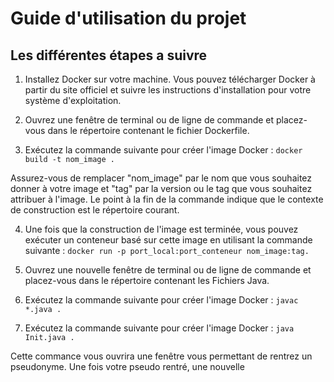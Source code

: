 # Guide d'utilisation du projet 
	
## Les différentes étapes a suivre

1. Installez Docker sur votre machine. Vous pouvez télécharger Docker à partir du site officiel et suivre les instructions d'installation pour votre système d'exploitation.

2. Ouvrez une fenêtre de terminal ou de ligne de commande et placez-vous dans le répertoire contenant le fichier Dockerfile.

3. Exécutez la commande suivante pour créer l'image Docker : `docker build -t nom_image .`

Assurez-vous de remplacer "nom_image" par le nom que vous souhaitez donner à votre image et "tag" par la version ou le tag que vous souhaitez attribuer à l'image. Le point à la fin de la commande indique que le contexte de construction est le répertoire courant.

4. Une fois que la construction de l'image est terminée, vous pouvez exécuter un conteneur basé sur cette image en utilisant la commande suivante : `docker run -p port_local:port_conteneur nom_image:tag.`
	
5. Ouvrez une nouvelle fenêtre de terminal ou de ligne de commande et placez-vous dans le répertoire contenant les Fichiers Java.

6. Exécutez la commande suivante pour créer l'image Docker : `javac *.java .`

7. Exécutez la commande suivante pour créer l'image Docker : `java Init.java .`

Cette commance vous ouvrira une fenêtre vous permettant de rentrez un pseudonyme. Une fois votre pseudo rentré, une nouvelle
